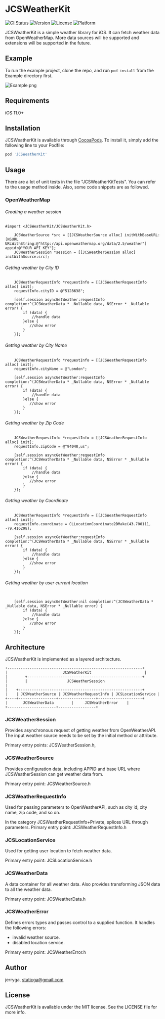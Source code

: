 # JCSWeatherKit

[![CI Status](https://img.shields.io/travis/jerryga/JCSWeatherKit.svg?style=flat)](https://travis-ci.org/jerryga/JCSWeatherKit)
[![Version](https://img.shields.io/cocoapods/v/JCSWeatherKit.svg?style=flat)](https://cocoapods.org/pods/JCSWeatherKit)
[![License](https://img.shields.io/cocoapods/l/JCSWeatherKit.svg?style=flat)](https://cocoapods.org/pods/JCSWeatherKit)
[![Platform](https://img.shields.io/cocoapods/p/JCSWeatherKit.svg?style=flat)](https://cocoapods.org/pods/JCSWeatherKit)

JCSWeatherKit is a simple weather library for iOS.
It can fetch weather data from OpenWeatherMap. More data sources will be supported and extensions will be supported in the future.

## Example

To run the example project, clone the repo, and run `pod install` from the Example directory first.

![Example png](https://gist.githubusercontent.com/jerryga/fe17396aa33929a88f5e267d75806c69/raw/ca8f5053df4078284f6f7a104e0273a8fe7344cf/weather.png)

## Requirements
iOS 11.0+
## Installation

JCSWeatherKit is available through [CocoaPods](https://cocoapods.org). To install
it, simply add the following line to your Podfile:

```ruby
pod 'JCSWeatherKit'
```
## Usage

There are a lot of unit tests in the file "JCSWeatherKitTests". You can refer to the usage method inside. Also, some code snippets are as followed.

### OpenWeatherMap

###### Creating a weather session

```objc
#import <JCSWeatherKit/JCSWeatherKit.h>

    JCSWeatherSource *src = [[JCSWeatherSource alloc] initWithBaseURL:[NSURL URLWithString:@"http://api.openweathermap.org/data/2.5/weather"] appid:@"YOUR API KEY"];
    JCSWeatherSession *session = [[JCSWeatherSession alloc] initWithSource:src];
```
###### Getting weather by City ID

```objc
    JCSWeatherRequestInfo *requestInfo = [[JCSWeatherRequestInfo alloc] init];
    requestInfo.cityID = @"5128638";
    
    [self.session asyncGetWeather:requestInfo completion:^(JCSWeatherData * _Nullable data, NSError * _Nullable error) {
        if (data) {
            //handle data
        }else {
           //show error
        }
    }];

```
###### Getting weather by City Name

```objc
    JCSWeatherRequestInfo *requestInfo = [[JCSWeatherRequestInfo alloc] init];
    requestInfo.cityName = @"London";
    
    [self.session asyncGetWeather:requestInfo completion:^(JCSWeatherData * _Nullable data, NSError * _Nullable error) {
        if (data) {
            //handle data
        }else {
           //show error
        }
    }];

```
###### Getting weather by Zip Code

```objc
    JCSWeatherRequestInfo *requestInfo = [[JCSWeatherRequestInfo alloc] init];
    requestInfo.zipCode = @"94040,us";
    
    [self.session asyncGetWeather:requestInfo completion:^(JCSWeatherData * _Nullable data, NSError * _Nullable error) {
        if (data) {
            //handle data
        }else {
           //show error
        }
    }];

```
###### Getting weather by Coordinate

```objc
    JCSWeatherRequestInfo *requestInfo = [[JCSWeatherRequestInfo alloc] init];
    requestInfo.coordinate = CLLocationCoordinate2DMake(43.700111, -79.416298);
    
    [self.session asyncGetWeather:requestInfo completion:^(JCSWeatherData * _Nullable data, NSError * _Nullable error) {
        if (data) {
            //handle data
        }else {
           //show error
        }
    }];

```
###### Getting weather by user current location

```objc
    
    [self.session asyncGetWeather:nil completion:^(JCSWeatherData * _Nullable data, NSError * _Nullable error) {
        if (data) {
            //handle data
        }else {
           //show error
        }
    }];

```

## Architecture 

JCSWeatherKit is implemented as a layered architecture.

    +-------------------------------------------------------------+
    |                         JCSWeatherKit                        |
    |        +----------------------------------------------------+
    |        |                  JCSWeatherSession                           |
    |    +--------------------------------------------------------+
    |    | JCSWeatherSource | JCSWeatherRequestInfo | JCSLocationService | 
    +----+-----------------+-----------------+--------------------+
    |       JCSWeatherData        |     JCSWeatherError    |
    +----------------------+-----------------+


### JCSWeatherSession

Provides asynchronous request of getting weather from OpenWeatherAPI. The input weather source needs to be set by the initial method or attribute.

Primary entry points: JCSWeatherSession.h,


### JCSWeatherSource

Provides configuration data, including APPID and base URL where JCSWeatherSession can get weather data from.

Primary entry point: JCSWeatherSource.h


### JCSWeatherRequestInfo

Used for passing parameters to OpenWeatherAPI, such as city id, city name, zip code, and so on.

In the category JCSWeatherRequestInfo+Private, splices URL through parameters.
Primary entry point: JCSWeatherRequestInfo.h


### JCSLocationService

Used for getting user location to fetch weather data.
 
Primary entry point: JCSLocationService.h


### JCSWeatherData

A data container for all weather data. Also provides transforming JSON data to all the weather data.

Primary entry point: JCSWeatherData.h


### JCSWeatherError

Defines errors types and passes control to a supplied function.
It handles the following errors:

* invalid weather source.
* disabled location service.


Primary entry point: JCSWeatherError.h

## Author

jerryga, staticga@gmail.com

## License

JCSWeatherKit is available under the MIT license. See the LICENSE file for more info.


